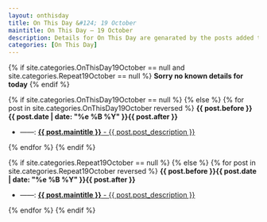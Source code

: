 ```yaml
---
layout: onthisday
title: On This Day &#124; 19 October
maintitle: On This Day — 19 October
description: Details for On This Day are genarated by the posts added to the website so the content is subject to changes/updates over time.
categories: [On This Day]
---
```


{% if site.categories.OnThisDay19October == null and site.categories.Repeat19October == null %}
<strong>Sorry no known details for today</strong>
{% endif %}

{% if site.categories.OnThisDay19October == null %}
{% else %}
{% for post in site.categories.OnThisDay19October reversed %}
<strong>{{ post.before }}{{ post.date | date: "%e %B %Y" }}{{ post.after }}</strong>
<ul>
<li> ——: <a href="{{ post.url }}"><strong>{{ post.maintitle }}</strong> - {{ post.post_description }}</a></li>
</ul>
{% endfor %}
{% endif %}

{% if site.categories.Repeat19October == null %}
{% else %}
{% for post in site.categories.Repeat19October reversed %}
<strong>{{ post.before }}{{ post.date | date: "%e %B %Y" }}{{ post.after }}</strong>
<ul>
<li> ——: <a href="{{ post.url }}"><strong>{{ post.maintitle }}</strong> - {{ post.post_description }}</a></li>
</ul>
{% endfor %}
{% endif %}
